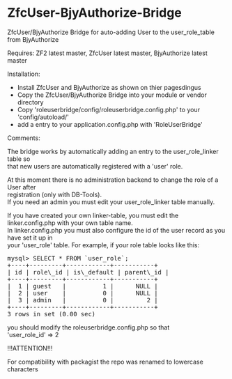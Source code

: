 ZfcUser-BjyAuthorize-Bridge
===========================

ZfcUser/BjyAuthorize Bridge for auto-adding User to the user_role_table from BjyAuthorize

Requires: ZF2 latest master,
          ZfcUser latest master,
          BjyAuthorize latest master

Installation:

- Install ZfcUser and BjyAuthorize as shown on thier pagesdingus
- Copy the ZfcUser/BjyAuthorize Bridge into your module or vendor directory
- Copy 'roleuserbridge/config/roleuserbridge.config.php' to your 'config/autoload/'
- add a entry to your application.config.php with 'RoleUserBridge'

Comments:

The bridge works by automatically adding an entry to the user\_role\_linker table so   
that new users are automatically registered with a 'user' role.  
  
At this moment there is no administration backend to change the role of a User after  
registration (only with DB-Tools).  
If you need an admin you must edit your user\_role\_linker table manually.  
  
If you have created your own linker-table, you must edit the linker.config.php with your own table name.  
In linker.config.php you must also configure the id of the user record as you have set it up in  
your 'user_role' table. For example, if your role table looks like this:  

<pre>
mysql> SELECT * FROM `user_role`;
+----+---------+------------+-----------+
| id | role\_id | is\_default | parent\_id |
+----+---------+------------+-----------+
|  1 | guest   |          1 |      NULL |
|  2 | user    |          0 |      NULL |
|  3 | admin   |          0 |         2 |
+----+---------+------------+-----------+
3 rows in set (0.00 sec)
</pre>
you should modify the roleuserbridge.config.php so that  
'user\_role\_id' => 2

!!!ATTENTION!!!

For compatibility with packagist the repo was renamed to lowercase characters
